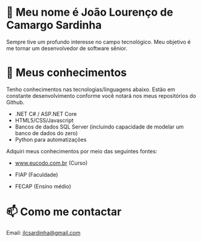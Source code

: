 # 👋 Meu nome é João Lourenço de Camargo Sardinha

Sempre tive um profundo interesse no campo tecnológico. Meu objetivo é me tornar um desenvolvedor de software sênior.

# 👀 Meus conhecimentos

Tenho conhecimentos nas tecnologias/linguagens abaixo. Estão em constante desenvolvimento conforme você notará nos meus repositórios do Github.

* .NET C# / ASP.NET Core
* HTML5/CSS/Javascript
* Bancos de dados SQL Server (incluindo capacidade de modelar um banco de dados do zero)
* Python para automatizações 

Adquiri  meus conhecimentos por meio das seguintes fontes: 

 - www.eucodo.com.br (Curso)
   
 - FIAP (Faculdade)
   
 - FECAP (Ensino médio)



# 📫 Como me contactar

Email: jlcsardinha@gmail.com
